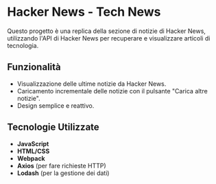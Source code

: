 
# Hacker News - Tech News

Questo progetto è una replica della sezione di notizie di Hacker News, utilizzando l'API di Hacker News per recuperare e visualizzare articoli di tecnologia. 

## Funzionalità

- Visualizzazione delle ultime notizie da Hacker News.
- Caricamento incrementale delle notizie con il pulsante "Carica altre notizie".
- Design semplice e reattivo.

## Tecnologie Utilizzate

- **JavaScript**
- **HTML/CSS**
- **Webpack**
- **Axios** (per fare richieste HTTP)
- **Lodash** (per la gestione dei dati)




